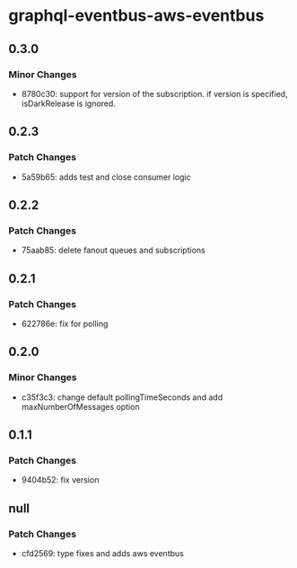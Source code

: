 # graphql-eventbus-aws-eventbus

## 0.3.0

### Minor Changes

- 8780c30: support for version of the subscription. if version is specified, isDarkRelease is ignored.

## 0.2.3

### Patch Changes

- 5a59b65: adds test and close consumer logic

## 0.2.2

### Patch Changes

- 75aab85: delete fanout queues and subscriptions

## 0.2.1

### Patch Changes

- 622786e: fix for polling

## 0.2.0

### Minor Changes

- c35f3c3: change default pollingTimeSeconds and add maxNumberOfMessages option

## 0.1.1

### Patch Changes

- 9404b52: fix version

## null

### Patch Changes

- cfd2569: type fixes and adds aws eventbus
